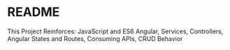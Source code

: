 # README

This Project Reinforces: JavaScript and ES6 Angular, Services, Controllers, Angular States and Routes, Consuming APIs, CRUD Behavior
